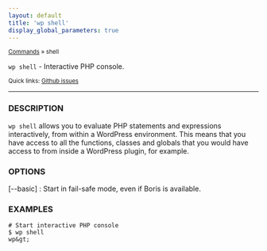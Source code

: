 ```yaml
---
layout: default
title: 'wp shell'
display_global_parameters: true
---
```


<small>[Commands](/commands/) &raquo; shell</small>

`wp shell` - Interactive PHP console.

<small>Quick links: <a href="https://github.com/wp-cli/wp-cli/issues?q=is%3Aopen+label%3Acommand%3Ashell+sort%3Aupdated-desc">Github issues</a></small>

<hr />

### DESCRIPTION

`wp shell` allows you to evaluate PHP statements and expressions interactively, from within a WordPress environment. This means that you have access to all the functions, classes and globals that you would have access to from inside a WordPress plugin, for example.

### OPTIONS

[\--basic]
: Start in fail-safe mode, even if Boris is available.

### EXAMPLES

    # Start interactive PHP console
    $ wp shell
    wp&gt;



